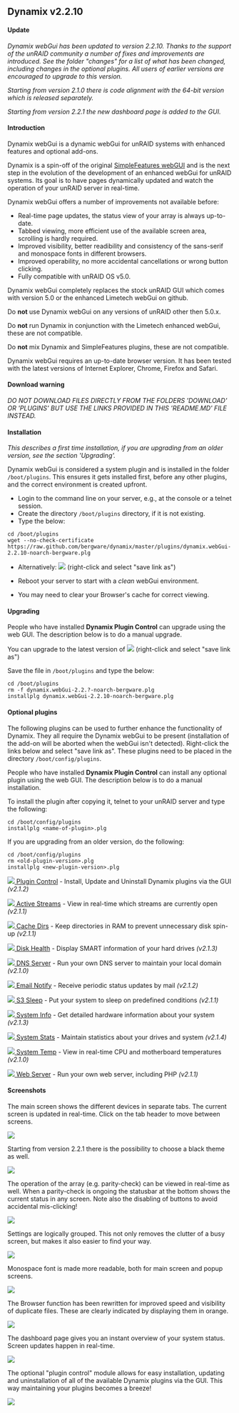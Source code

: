 ## Dynamix v2.2.10

#### Update

*Dynamix webGui has been updated to version 2.2.10. Thanks to the support of the unRAID community a number of fixes and improvements are introduced. See the folder "changes" for a list of what has been changed, including changes in the optional plugins. All users of earlier versions are encouraged to upgrade to this version.*

*Starting from version 2.1.0 there is code alignment with the 64-bit version which is released separately.*

*Starting from version 2.2.1 the new dashboard page is added to the GUI.*


#### Introduction

Dynamix webGui is a dynamic webGui for unRAID systems with enhanced features and optional add-ons.

Dynamix is a spin-off of the original [SimpleFeatures webGUI](http://lime-technology.com/forum/index.php?topic=12698) and is the next step in the evolution of the development of an enhanced webGui for unRAID systems.
Its goal is to have pages dynamically updated and watch the operation of your unRAID server in real-time.

Dynamix webGui offers a number of improvements not available before:

- Real-time page updates, the status view of your array is always up-to-date.
- Tabbed viewing, more efficient use of the available screen area, scrolling is hardly required.
- Improved visibility, better readibility and consistency of the sans-serif and monospace fonts in different browsers.
- Improved operability, no more accidental cancellations or wrong button clicking.
- Fully compatible with unRAID OS v5.0.

Dynamix webGui completely replaces the stock unRAID GUI which comes with version 5.0 or the enhanced Limetech webGui on github.

Do **not** use Dynamix webGui on any versions of unRAID other then 5.0.x.

Do **not** run Dynamix in conjunction with the Limetech enhanced webGui, these are not compatible.

Do **not** mix Dynamix and SimpleFeatures plugins, these are not compatible.

Dynamix webGui requires an up-to-date browser version. It has been tested with the latest versions of Internet Explorer, Chrome, Firefox and Safari.

#### Download warning

*DO NOT DOWNLOAD FILES DIRECTLY FROM THE FOLDERS 'DOWNLOAD' OR 'PLUGINS' BUT USE THE LINKS PROVIDED IN THIS 'README.MD' FILE INSTEAD.*

#### Installation

*This describes a first time installation, if you are upgrading from an older version, see the section 'Upgrading'.*

Dynamix webGui is considered a system plugin and is installed in the folder `/boot/plugins`.
This ensures it gets installed first, before any other plugins, and the correct environment is created upfront.

- Login to the command line on your server, e.g., at the console or a telnet session.
- Create the directory `/boot/plugins` directory, if it is not existing.
- Type the below:

```
cd /boot/plugins
wget --no-check-certificate https://raw.github.com/bergware/dynamix/master/plugins/dynamix.webGui-2.2.10-noarch-bergware.plg
```

- Alternatively: [![](/download/dynamix.webGui.png)](https://raw.github.com/bergware/dynamix/master/plugins/dynamix.webGui-2.2.10-noarch-bergware.plg) (right-click and select "save link as")

- Reboot your server to start with a *clean* webGui environment.
- You may need to clear your Browser's cache for correct viewing.

#### Upgrading

People who have installed **Dynamix Plugin Control** can upgrade using the web GUI. The description below is to do a manual upgrade.

You can upgrade to the latest version of [![](/download/dynamix.webGui.png)](https://raw.github.com/bergware/dynamix/master/plugins/dynamix.webGui-2.2.10-noarch-bergware.plg) (right-click and select "save link as")

Save the file in `/boot/plugins` and type the below:

```
cd /boot/plugins
rm -f dynamix.webGui-2.2.?-noarch-bergware.plg
installplg dynamix.webGui-2.2.10-noarch-bergware.plg
```

#### Optional plugins

The following plugins can be used to further enhance the functionality of Dynamix. They all require the Dynamix webGui to be present (installation of the add-on will be aborted when the webGui isn't detected). Right-click the links below and select "save link as". These plugins need to be placed in the directory `/boot/config/plugins`.

People who have installed **Dynamix Plugin Control** can install any optional plugin using the web GUI. The description below is to do a manual installation.

To install the plugin after copying it, telnet to your unRAID server and type the following:
```
cd /boot/config/plugins
installplg <name-of-plugin>.plg
```

If you are upgrading from an older version, do the following:
```
cd /boot/config/plugins
rm <old-plugin-version>.plg
installplg <new-plugin-version>.plg
```

[![](/download/dynamix.plugin.control.png) Plugin Control](https://raw.github.com/bergware/dynamix/master/plugins/dynamix.plugin.control-2.1.2-noarch-bergware.plg) - Install, Update and Uninstall Dynamix plugins via the GUI *(v2.1.2)*

[![](/download/dynamix.active.streams.png) Active Streams](https://raw.github.com/bergware/dynamix/master/plugins/dynamix.active.streams-2.1.1-noarch-bergware.plg) - View in real-time which streams are currently open *(v2.1.1)*

[![](/download/dynamix.cache.dirs.png) Cache Dirs](https://raw.github.com/bergware/dynamix/master/plugins/dynamix.cache.dirs-2.1.1-noarch-bergware.plg) - Keep directories in RAM to prevent unnecessary disk spin-up *(v2.1.1)*

[![](/download/dynamix.disk.health.png) Disk Health](https://raw.github.com/bergware/dynamix/master/plugins/dynamix.disk.health-2.1.3-noarch-bergware.plg) - Display SMART information of your hard drives *(v2.1.3)*

[![](/download/dynamix.dns.server.png) DNS Server](https://raw.github.com/bergware/dynamix/master/plugins/dynamix.dns.server-2.1.0-noarch-bergware.plg) - Run your own DNS server to maintain your local domain *(v2.1.0)*

[![](/download/dynamix.email.notify.png) Email Notify](https://raw.github.com/bergware/dynamix/master/plugins/dynamix.email.notify-2.1.2-noarch-bergware.plg) - Receive periodic status updates by mail *(v2.1.2)*

[![](/download/dynamix.s3.sleep.png) S3 Sleep](https://raw.github.com/bergware/dynamix/master/plugins/dynamix.s3.sleep-2.1.1-noarch-bergware.plg) - Put your system to sleep on predefined conditions *(v2.1.1)*

[![](/download/dynamix.system.info.png) System Info](https://raw.github.com/bergware/dynamix/master/plugins/dynamix.system.info-2.1.3-noarch-bergware.plg) - Get detailed hardware information about your system *(v2.1.3)*

[![](/download/dynamix.system.stats.png) System Stats](https://raw.github.com/bergware/dynamix/master/plugins/dynamix.system.stats-2.1.4-noarch-bergware.plg) - Maintain statistics about your drives and system *(v2.1.4)*

[![](/download/dynamix.system.temp.png) System Temp](https://raw.github.com/bergware/dynamix/master/plugins/dynamix.system.temp-2.1.0-noarch-bergware.plg) - View in real-time CPU and motherboard temperatures *(v2.1.0)*

[![](/download/dynamix.web.server.png) Web Server](https://raw.github.com/bergware/dynamix/master/plugins/dynamix.web.server-2.1.1-noarch-bergware.plg) - Run your own web server, including PHP *(v2.1.1)*


#### Screenshots

The main screen shows the different devices in separate tabs. The current screen is updated in real-time. Click on the tab header to move between screens.

![](/screenshots/main-page.png)

Starting from version 2.2.1 there is the possibility to choose a black theme as well.

![](/screenshots/main-black.png)

The operation of the array (e.g. parity-check) can be viewed in real-time as well. When a parity-check is ongoing the statusbar at the bottom shows the current status in any screen. Note also the disabling of buttons to avoid accidental mis-clicking!

![](/screenshots/main-paritycheck.png)

Settings are logically grouped. This not only removes the clutter of a busy screen, but makes it also easier to find your way.

![](/screenshots/settings.png)

Monospace font is made more readable, both for main screen and popup screens.

![](/screenshots/system-log.png)

The Browser function has been rewritten for improved speed and visibility of duplicate files. These are clearly indicated by displaying them in orange.

![](/screenshots/duplicates.png)

The dashboard page gives you an instant overview of your system status. Screen updates happen in real-time.

![](/screenshots/dashboard.png)

The optional "plugin control" module allows for easy installation, updating and uninstallation of all of the available Dynamix plugins via the GUI. This way maintaining your plugins becomes a breeze!

![](/screenshots/plugin-control.png)
